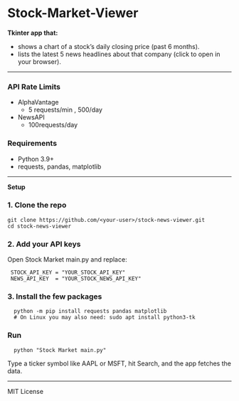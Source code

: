 # Stock-Market-Viewer

**Tkinter app that:**
- shows a chart of a stock’s daily closing price (past 6 months).
- lists the latest 5 news headlines about that company (click to open in your browser).
---
### API Rate Limits
- AlphaVantage
   - 5 requests/min , 500/day
- NewsAPI
  - 100requests/day


### Requirements
- Python 3.9+
- requests, pandas, matplotlib

---
**Setup**
### 1. Clone the repo


    git clone https://github.com/<your‑user>/stock‑news‑viewer.git
    cd stock‑news‑viewer

   
   ### 2.	Add your API keys

Open Stock Market main.py and replace:

     STOCK_API_KEY = "YOUR_STOCK_API_KEY"
     NEWS_API_KEY  = "YOUR_STOCK_NEWS_API_KEY"


### 3.	Install the few packages

      python -m pip install requests pandas matplotlib
      # On Linux you may also need: sudo apt install python3-tk
  

### Run

      python "Stock Market main.py"

Type a ticker symbol like AAPL or MSFT, hit Search, and the app fetches the data.

---

MIT License

